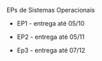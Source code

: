 EPs de Sistemas Operacionais

* EP1 - entrega até 05/10

* EP2 - entrega até 05/11

* Ep3 - entrega até 07/12
